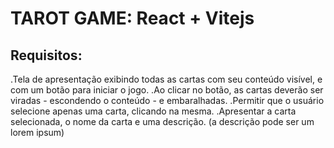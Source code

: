 # TAROT GAME: React + Vitejs

## Requisitos:

.Tela de apresentação exibindo todas as cartas com seu conteúdo visível, e com um botão para iniciar o jogo.
.Ao clicar no botão, as cartas deverão ser viradas - escondendo o conteúdo - e embaralhadas.
.Permitir que o usuário selecione apenas uma carta, clicando na mesma.
.Apresentar a carta selecionada, o nome da carta e uma descrição. (a descrição pode ser um lorem ipsum)




